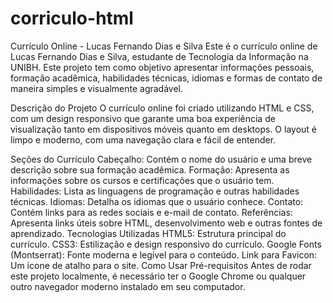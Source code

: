 # corriculo-html
Currículo Online - Lucas Fernando Dias e Silva
Este é o currículo online de Lucas Fernando Dias e Silva, estudante de Tecnologia da Informação na UNIBH. Este projeto tem como objetivo apresentar informações pessoais, formação acadêmica, habilidades técnicas, idiomas e formas de contato de maneira simples e visualmente agradável.

Descrição do Projeto
O currículo online foi criado utilizando HTML e CSS, com um design responsivo que garante uma boa experiência de visualização tanto em dispositivos móveis quanto em desktops. O layout é limpo e moderno, com uma navegação clara e fácil de entender.

Seções do Currículo
Cabeçalho: Contém o nome do usuário e uma breve descrição sobre sua formação acadêmica.
Formação: Apresenta as informações sobre os cursos e certificações que o usuário tem.
Habilidades: Lista as linguagens de programação e outras habilidades técnicas.
Idiomas: Detalha os idiomas que o usuário conhece.
Contato: Contém links para as redes sociais e e-mail de contato.
Referências: Apresenta links úteis sobre HTML, desenvolvimento web e outras fontes de aprendizado.
Tecnologias Utilizadas
HTML5: Estrutura principal do currículo.
CSS3: Estilização e design responsivo do currículo.
Google Fonts (Montserrat): Fonte moderna e legível para o conteúdo.
Link para Favicon: Um ícone de atalho para o site.
Como Usar
Pré-requisitos
Antes de rodar este projeto localmente, é necessário ter o Google Chrome ou qualquer outro navegador moderno instalado em seu computador.

